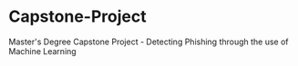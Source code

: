 # Capstone-Project
Master's Degree Capstone Project - Detecting Phishing through the use of Machine Learning
